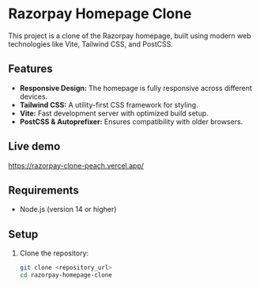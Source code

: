 # Razorpay Homepage Clone

This project is a clone of the Razorpay homepage, built using modern web technologies like Vite, Tailwind CSS, and PostCSS.

## Features

- **Responsive Design:** The homepage is fully responsive across different devices.
- **Tailwind CSS:** A utility-first CSS framework for styling.
- **Vite:** Fast development server with optimized build setup.
- **PostCSS & Autoprefixer:** Ensures compatibility with older browsers.

## Live demo
https://razorpay-clone-peach.vercel.app/

## Requirements

- Node.js (version 14 or higher)

## Setup

1. Clone the repository:

   ```bash
   git clone <repository_url>
   cd razorpay-homepage-clone
